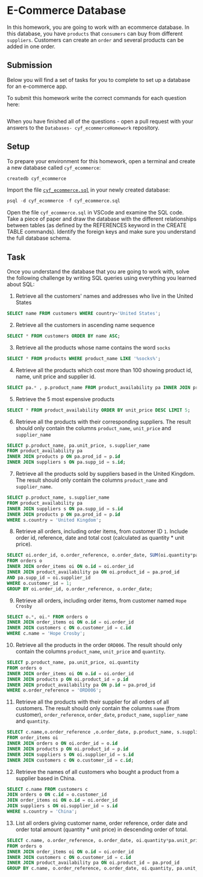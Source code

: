 # E-Commerce Database

In this homework, you are going to work with an ecommerce database. In this database, you have `products` that `consumers` can buy from different `suppliers`. Customers can create an `order` and several products can be added in one order.

## Submission

Below you will find a set of tasks for you to complete to set up a database for an e-commerce app.

To submit this homework write the correct commands for each question here:

```sql


```

When you have finished all of the questions - open a pull request with your answers to the `Databases- cyf_ecommerceHomework` repository.

## Setup

To prepare your environment for this homework, open a terminal and create a new database called `cyf_ecommerce`:

```sql
createdb cyf_ecommerce
```

Import the file [`cyf_ecommerce.sql`](./cyf_ecommerce.sql) in your newly created database:

```sql
psql -d cyf_ecommerce -f cyf_ecommerce.sql
```

Open the file `cyf_ecommerce.sql` in VSCode and examine the SQL code. Take a piece of paper and draw the database with the different relationships between tables (as defined by the REFERENCES keyword in the CREATE TABLE commands). Identify the foreign keys and make sure you understand the full database schema.

## Task

Once you understand the database that you are going to work with, solve the following challenge by writing SQL queries using everything you learned about SQL:

1. Retrieve all the customers' names and addresses who live in the United States

```sql
SELECT name FROM customers WHERE country='United States';  
```

2. Retrieve all the customers in ascending name sequence

```sql
SELECT * FROM customers ORDER BY name ASC; 
```

3. Retrieve all the products whose name contains the word `socks`

```sql
SELECT * FROM products WHERE product_name LIKE '%socks%';
```

4. Retrieve all the products which cost more than 100 showing product id, name, unit price and supplier id.

```sql
SELECT pa.* , p.product_name FROM product_availability pa INNER JOIN products p ON p.id = pa.prod_id WHERE unit_price > 100;
```

5. Retrieve the 5 most expensive products

```sql
SELECT * FROM product_availability ORDER BY unit_price DESC LIMIT 5;
```

6. Retrieve all the products with their corresponding suppliers. The result should only contain the columns `product_name`, `unit_price` and `supplier_name`

```sql
SELECT p.product_name, pa.unit_price, s.supplier_name 
FROM product_availability pa 
INNER JOIN products p ON pa.prod_id = p.id
INNER JOIN suppliers s ON pa.supp_id = s.id;
```

7. Retrieve all the products sold by suppliers based in the United Kingdom. The result should only contain the columns `product_name` and `supplier_name`.

```sql
SELECT p.product_name, s.supplier_name 
FROM product_availability pa 
INNER JOIN suppliers s ON pa.supp_id = s.id 
INNER JOIN products p ON pa.prod_id = p.id 
WHERE s.country = 'United Kingdom';
```

8. Retrieve all orders, including order items, from customer ID `1`. Include order id, reference, date and total cost (calculated as quantity * unit price).

```sql
SELECT oi.order_id, o.order_reference, o.order_date, SUM(oi.quantity*pa.unit_price) AS total_cost 
FROM orders o   
INNER JOIN order_items oi ON o.id = oi.order_id
INNER JOIN product_availability pa ON oi.product_id = pa.prod_id
AND pa.supp_id = oi.supplier_id
WHERE o.customer_id = 1;
GROUP BY oi.order_id, o.order_reference, o.order_date;
```

9. Retrieve all orders, including order items, from customer named `Hope Crosby`

```sql
SELECT o.*, oi.* FROM orders o 
INNER JOIN order_items oi ON o.id = oi.order_id 
INNER JOIN customers c ON o.customer_id = c.id
WHERE c.name = 'Hope Crosby';     
```

10. Retrieve all the products in the order `ORD006`. The result should only contain the columns `product_name`, `unit_price` and `quantity`.

```sql
SELECT p.product_name, pa.unit_price, oi.quantity  
FROM orders o 
INNER JOIN order_items oi ON o.id = oi.order_id
INNER JOIN products p ON oi.product_id = p.id
INNER JOIN product_availability pa ON p.id = pa.prod_id
WHERE o.order_reference = 'ORD006';
```

11. Retrieve all the products with their supplier for all orders of all customers. The result should only contain the columns `name` (from customer), `order_reference`, `order_date`, `product_name`, `supplier_name` and `quantity`.

```sql
SELECT c.name,o.order_reference ,o.order_date, p.product_name, s.supplier_name, oi.quantity
FROM order_items oi
INNER JOIN orders o ON oi.order_id = o.id
INNER JOIN products p ON oi.product_id = p.id
INNER JOIN suppliers s ON oi.supplier_id = s.id
INNER JOIN customers c ON o.customer_id = c.id;
```

12. Retrieve the names of all customers who bought a product from a supplier based in China.

```sql
SELECT c.name FROM customers c 
JOIN orders o ON c.id = o.customer_id
JOIN order_items oi ON o.id = oi.order_id
JOIN suppliers s ON oi.supplier_id = s.id
WHERE s.country = 'China';
```

13. List all orders giving customer name, order reference, order date and order total amount (quantity * unit price) in descending order of total.

```sql
SELECT c.name, o.order_reference, o.order_date, oi.quantity*pa.unit_price as total_amount
FROM orders o
INNER JOIN order_items oi ON o.id = oi.order_id
INNER JOIN customers c ON o.customer_id = c.id
INNER JOIN product_availability pa ON oi.product_id = pa.prod_id
GROUP BY c.name, o.order_reference, o.order_date, oi.quantity, pa.unit_price;
```
